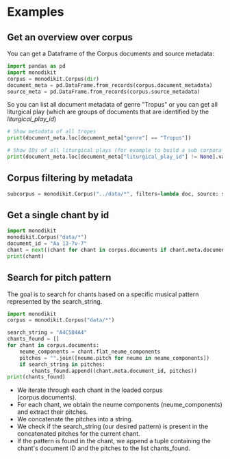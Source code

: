 # Examples

## Get an overview over corpus
You can get a Dataframe of the Corpus documents and source metadata:
```python
import pandas as pd
import monodikit
corpus = monodikit.Corpus(dir)
document_meta = pd.DataFrame.from_records(corpus.document_metadata)
source_meta = pd.DataFrame.from_records(corpus.source_metadata)
```

So you can list all document metadata of genre "Tropus" 
or you can get all liturgical play
(which are groups of documents that are identified by the *liturgical_play_id*)

```python
# Show metadata of all tropes
print(document_meta.loc[document_meta["genre"] == "Tropus"]) 

# Show IDs of all liturgical plays (for example to build a sub corpora out of one or all of them)
print(document_meta.loc[document_meta["liturgical_play_id"] != None].value_counts())
```

## Corpus filtering by metadata
````python
subcorpus = monodikit.Corpus("../data/*", filters=lambda doc, source: source.herkunftsort == "Paris")
````


## Get a single chant by id
```python
import monodikit
monodikit.Corpus("data/*")
document_id = "Aa 13-7v-7"
chant = next((chant for chant in corpus.documents if chant.meta.document_id == chant_id), None)
print(chant)
```

## Search for pitch pattern
The goal is to search for chants based on a specific musical pattern represented by the search_string.
```python
import monodikit
corpus = monodikit.Corpus("data/*")

search_string = "A4C5B4A4"
chants_found = []
for chant in corpus.documents:
    neume_components = chant.flat_neume_components
    pitches = "".join([neume.pitch for neume in neume_components])
    if search_string in pitches:
        chants_found.append((chant.meta.document_id, pitches))
print(chants_found)
```
* We iterate through each chant in the loaded corpus (corpus.documents).
* For each chant, we obtain the neume components (neume_components) and extract their pitches.
* We concatenate the pitches into a string.
* We check if the search_string (our desired pattern) is present in the concatenated pitches for the current chant.
* If the pattern is found in the chant, we append a tuple containing the chant's document ID and the pitches to the list chants_found.
